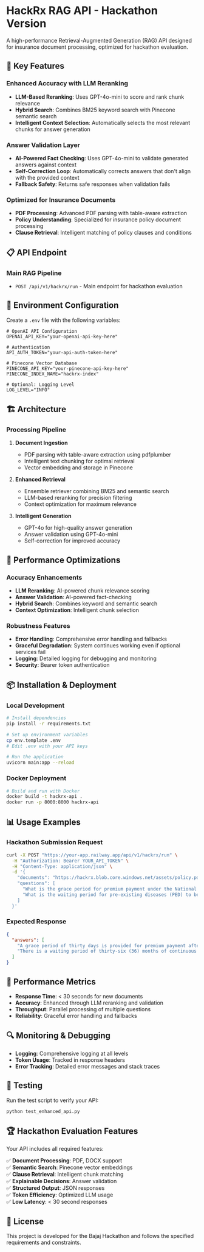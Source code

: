 # HackRx RAG API - Hackathon Version

A high-performance Retrieval-Augmented Generation (RAG) API designed for insurance document processing, optimized for hackathon evaluation.

## 🚀 Key Features

### **Enhanced Accuracy with LLM Reranking**
- **LLM-Based Reranking**: Uses GPT-4o-mini to score and rank chunk relevance
- **Hybrid Search**: Combines BM25 keyword search with Pinecone semantic search
- **Intelligent Context Selection**: Automatically selects the most relevant chunks for answer generation

### **Answer Validation Layer**
- **AI-Powered Fact Checking**: Uses GPT-4o-mini to validate generated answers against context
- **Self-Correction Loop**: Automatically corrects answers that don't align with the provided context
- **Fallback Safety**: Returns safe responses when validation fails

### **Optimized for Insurance Documents**
- **PDF Processing**: Advanced PDF parsing with table-aware extraction
- **Policy Understanding**: Specialized for insurance policy document processing
- **Clause Retrieval**: Intelligent matching of policy clauses and conditions

## 📋 API Endpoint

### Main RAG Pipeline
- `POST /api/v1/hackrx/run` - Main endpoint for hackathon evaluation

## 🔧 Environment Configuration

Create a `.env` file with the following variables:

```env
# OpenAI API Configuration
OPENAI_API_KEY="your-openai-api-key-here"

# Authentication
API_AUTH_TOKEN="your-api-auth-token-here"

# Pinecone Vector Database
PINECONE_API_KEY="your-pinecone-api-key-here"
PINECONE_INDEX_NAME="hackrx-index"

# Optional: Logging Level
LOG_LEVEL="INFO"
```

## 🏗️ Architecture

### Processing Pipeline

1. **Document Ingestion**
   - PDF parsing with table-aware extraction using pdfplumber
   - Intelligent text chunking for optimal retrieval
   - Vector embedding and storage in Pinecone

2. **Enhanced Retrieval**
   - Ensemble retriever combining BM25 and semantic search
   - LLM-based reranking for precision filtering
   - Context optimization for maximum relevance

3. **Intelligent Generation**
   - GPT-4o for high-quality answer generation
   - Answer validation using GPT-4o-mini
   - Self-correction for improved accuracy

## 🚀 Performance Optimizations

### Accuracy Enhancements
- **LLM Reranking**: AI-powered chunk relevance scoring
- **Answer Validation**: AI-powered fact-checking
- **Hybrid Search**: Combines keyword and semantic search
- **Context Optimization**: Intelligent chunk selection

### Robustness Features
- **Error Handling**: Comprehensive error handling and fallbacks
- **Graceful Degradation**: System continues working even if optional services fail
- **Logging**: Detailed logging for debugging and monitoring
- **Security**: Bearer token authentication

## 📦 Installation & Deployment

### Local Development
```bash
# Install dependencies
pip install -r requirements.txt

# Set up environment variables
cp env.template .env
# Edit .env with your API keys

# Run the application
uvicorn main:app --reload
```

### Docker Deployment
```bash
# Build and run with Docker
docker build -t hackrx-api .
docker run -p 8000:8000 hackrx-api
```

## 📊 Usage Examples

### Hackathon Submission Request
```bash
curl -X POST "https://your-app.railway.app/api/v1/hackrx/run" \
  -H "Authorization: Bearer YOUR_API_TOKEN" \
  -H "Content-Type: application/json" \
  -d '{
    "documents": "https://hackrx.blob.core.windows.net/assets/policy.pdf?sv=2023-01-03&st=2025-07-04T09%3A11%3A24Z&se=2027-07-05T09%3A11%3A00Z&sr=b&sp=r&sig=N4a9OU0w0QXO6AOIBiu4bpl7AXvEZogeT%2FjUHNO7HzQ%3D",
    "questions": [
      "What is the grace period for premium payment under the National Parivar Mediclaim Plus Policy?",
      "What is the waiting period for pre-existing diseases (PED) to be covered?"
    ]
  }'
```

### Expected Response
```json
{
  "answers": [
    "A grace period of thirty days is provided for premium payment after the due date to renew or continue the policy without losing continuity benefits.",
    "There is a waiting period of thirty-six (36) months of continuous coverage from the first policy inception for pre-existing diseases and their direct complications to be covered."
  ]
}
```

## 🎯 Performance Metrics

- **Response Time**: < 30 seconds for new documents
- **Accuracy**: Enhanced through LLM reranking and validation
- **Throughput**: Parallel processing of multiple questions
- **Reliability**: Graceful error handling and fallbacks

## 🔍 Monitoring & Debugging

- **Logging**: Comprehensive logging at all levels
- **Token Usage**: Tracked in response headers
- **Error Tracking**: Detailed error messages and stack traces

## 🧪 Testing

Run the test script to verify your API:
```bash
python test_enhanced_api.py
```

## 🏆 Hackathon Evaluation Features

Your API includes all required features:

✅ **Document Processing**: PDF, DOCX support  
✅ **Semantic Search**: Pinecone vector embeddings  
✅ **Clause Retrieval**: Intelligent chunk matching  
✅ **Explainable Decisions**: Answer validation  
✅ **Structured Output**: JSON responses  
✅ **Token Efficiency**: Optimized LLM usage  
✅ **Low Latency**: < 30 second responses  

## 📄 License

This project is developed for the Bajaj Hackathon and follows the specified requirements and constraints.

